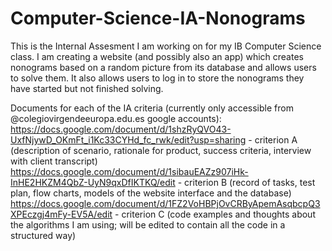 # Computer-Science-IA-Nonograms
This is the Internal Assesment I am working on for my IB Computer Science class. I am creating a website (and possibly also an app) which creates nonograms based on a random picture from its database and allows users to solve them. It also allows users to log in to store the nonograms they have started but not finished solving.

Documents for each of the IA criteria (currently only accessible from @colegiovirgendeeuropa.edu.es google accounts):
https://docs.google.com/document/d/1shzRyQVO43-UxfNjywD_OKmFt_i1Kc33CYHd_fc_rwk/edit?usp=sharing - criterion A (description of scenario, rationale for product, success criteria, interview with client transcript)
https://docs.google.com/document/d/1sibauEAZz907iHk-InHE2HKZM4QbZ-UyN9qxDfIKTKQ/edit - criterion B (record of tasks, test plan, flow charts, models of the website interface and the database)
https://docs.google.com/document/d/1FZ2VoHBPjOvCRByApemAsqbcpQ3XPEczgj4mFy-EV5A/edit - criterion C (code examples and thoughts about the algorithms I am using; will be edited to contain all the code in a structured way)
